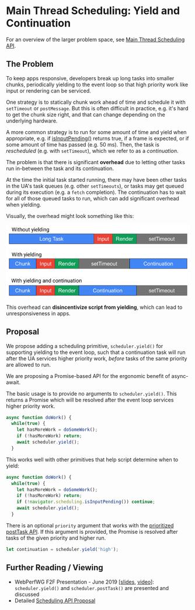 # Main Thread Scheduling: Yield and Continuation

For an overview of the larger problem space, see [Main Thread Scheduling API](../README.md).

## The Problem

To keep apps responsive, developers break up long tasks into smaller chunks,
periodically yielding to the event loop so that high priority work like input
or rendering can be serviced.

One strategy is to statically chunk work ahead of time and schedule it with
`setTimeout` or `postMessage`. But this is often difficult in practice, e.g.
it's hard to get the chunk size right, and that can change depending on the
underlying hardware.

A more common strategy is to run for some amount of time and yield when
appropriate, e.g. if
[isInputPending()](https://github.com/WICG/is-input-pending) returns true, if a
frame is expected, or if some amount of time has passed (e.g. 50 ms). Then, the
task is *rescheduled* (e.g. with `setTimeout`), which we refer to as a
*continuation*.

The problem is that there is significant **overhead** due to letting other
tasks run in-between the task and its continuation.

At the time the initial task started running, there may have been other tasks
in the UA's task queues (e.g. other `setTimeouts`), or tasks may get queued
during its execution (e.g. a `fetch` completion). The continuation has to wait
for all of those queued tasks to run, which can add significant overhead when
yielding.

Visually, the overhead might look something like this:

![Yield Overhead](../images/yield-overhead.png)

This overhead can **disincentivize script from yielding**, which can lead to
unresponsiveness in apps.

## Proposal

We propose adding a scheduling primitive, `scheduler.yield()` for supporting
yielding to the event loop, such that a continuation task will run after the UA
services higher priority work, *before* tasks of the same priority are allowed
to run.

We are proposing a Promise-based API for the ergonomic benefit of async-await.

The basic usage is to provide no arguments to `scheduler.yield()`. This returns
a Promise which will be resolved after the event loop services higher priority
work.

```javascript
async function doWork() {
  while(true) {
    let hasMoreWork = doSomeWork();
    if (!hasMoreWork) return;
    await scheduler.yield();
  }
```

This works well with other primitives that help script determine when to yield:

```javascript
async function doWork() {
  while(true) {
    let hasMoreWork = doSomeWork();
    if (!hasMoreWork) return;
    if (!navigator.scheduling.isInputPending()) continue;
    await scheduler.yield();
  }
```

There is an optional `priority` argument that works with the [prioritized
postTask API](prioritized-post-task.md). If this argument is provided, the
Promise is resolved after tasks of the given priority and higher run.
```javascript
let continuation = scheduler.yield('high');
```

## Further Reading / Viewing

 * WebPerfWG F2F Presentation - June 2019 [[slides](https://docs.google.com/presentation/d/1GUB081FTpvFEwEkfePagFEkiqcLKKnIHkhym-I8tTd8/edit#slide=id.g5b43bd1ecf_0_508), [video](https://www.youtube.com/watch?v=eyAW4FuSgyE&t=14387)]: `scheduler.yield()` and `scheduler.postTask()` are presented and discussed
 * Detailed [Scheduling API Proposal](https://docs.google.com/document/d/1xU7HyNsEsbXhTgt0ZnXDbeSXm5-m5FzkLJAT6LTizEI/edit#heading=h.iw2lczs6xwe6)
